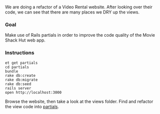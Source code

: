 We are doing a refactor of a Video Rental website. After looking over their code, we can see that there are many places we DRY up the views.

### Goal

Make use of Rails partials in order to improve the code quality of the Movie Shack Hut web app.

### Instructions

```no-highlight
et get partials
cd partials
bundle
rake db:create
rake db:migrate
rake db:seed
rails server
open http://localhost:3000
```

Browse the website, then take a look at the views folder. Find and refactor the view code into [partials](http://guides.rubyonrails.org/layouts_and_rendering.html#using-partials).
